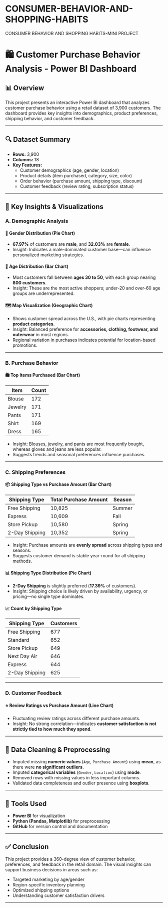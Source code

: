 # CONSUMER-BEHAVIOR-AND-SHOPPING-HABITS
CONSUMER BEHAVIOR AND SHOPPING HABITS-MINI PROJECT
# 🛍️ Customer Purchase Behavior Analysis - Power BI Dashboard

## 📊 Overview

This project presents an interactive Power BI dashboard that analyzes customer purchase behavior using a retail dataset of 3,900 customers. The dashboard provides key insights into demographics, product preferences, shipping behavior, and customer feedback.

---



## 🔍 Dataset Summary

- **Rows:** 3,900
- **Columns:** 18
- **Key Features:**
  - Customer demographics (age, gender, location)
  - Product details (item purchased, category, size, color)
  - Order behavior (purchase amount, shipping type, discount)
  - Customer feedback (review rating, subscription status)

---

## 📌 Key Insights & Visualizations

### A. Demographic Analysis

#### 📌 Gender Distribution (Pie Chart)
- **67.97%** of customers are **male**, and **32.03%** are **female**.
- Insight: Indicates a male-dominated customer base—can influence personalized marketing strategies.

#### 📌 Age Distribution (Bar Chart)
- Most customers fall between **ages 30 to 50**, with each group nearing **800 customers**.
- Insight: These are the most active shoppers; under-20 and over-60 age groups are underrepresented.

#### 🗺️ Map Visualization (Geographic Chart)
- Shows customer spread across the U.S., with pie charts representing **product categories**.
- Insight: Balanced preference for **accessories, clothing, footwear, and outerwear** in most regions.
- Regional variation in purchases indicates potential for location-based promotions.

---

### B. Purchase Behavior

#### 🛍️ Top Items Purchased (Bar Chart)
| Item         | Count |
|--------------|-------|
| Blouse       | 172   |
| Jewelry      | 171   |
| Pants        | 171   |
| Shirt        | 169   |
| Dress        | 165   |

- Insight: Blouses, jewelry, and pants are most frequently bought, whereas gloves and jeans are less popular.
- Suggests trends and seasonal preferences influence purchases.

---

### C. Shipping Preferences

#### 📦 Shipping Type vs Purchase Amount (Bar Chart)
| Shipping Type    | Total Purchase Amount | Season |
|------------------|-----------------------|--------|
| Free Shipping    | 10,825                | Summer |
| Express          | 10,609                | Fall   |
| Store Pickup     | 10,580                | Spring |
| 2-Day Shipping   | 10,352                | Spring |

- Insight: Purchase amounts are **evenly spread** across shipping types and seasons.
- Suggests customer demand is stable year-round for all shipping methods.

#### 📊 Shipping Type Distribution (Pie Chart)
- **2-Day Shipping** is slightly preferred (**17.39%** of customers).
- Insight: Shipping choice is likely driven by availability, urgency, or pricing—no single type dominates.

#### 📈 Count by Shipping Type
| Shipping Type    | Customers |
|------------------|-----------|
| Free Shipping    | 677       |
| Standard         | 652       |
| Store Pickup     | 649       |
| Next Day Air     | 646       |
| Express          | 644       |
| 2-Day Shipping   | 625       |

---

### D. Customer Feedback

#### ⭐ Review Ratings vs Purchase Amount (Line Chart)
- Fluctuating review ratings across different purchase amounts.
- Insight: No strong correlation—indicates **customer satisfaction is not strictly tied to how much they spend**.

---

## 🧹 Data Cleaning & Preprocessing

- Imputed missing **numeric values** (`Age`, `Purchase Amount`) using **mean**, as there were **no significant outliers**.
- Imputed **categorical variables** (`Gender`, `Location`) using **mode**.
- Removed rows with missing values in less important columns.
- Validated data completeness and outlier presence using **boxplots**.

---

## 📂 Tools Used

- **Power BI** for visualization
- **Python (Pandas, Matplotlib)** for preprocessing
- **GitHub** for version control and documentation


---

## ✅ Conclusion

This project provides a 360-degree view of customer behavior, preferences, and feedback in the retail domain. The visual insights can support business decisions in areas such as:

- Targeted marketing by age/gender
- Region-specific inventory planning
- Optimized shipping options
- Understanding customer satisfaction drivers

---



